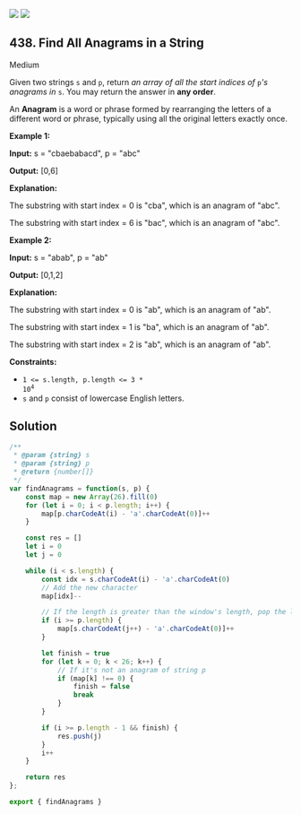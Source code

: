 [![](https://img.shields.io/github/stars/javadev/LeetCode-in-All?label=Stars&style=flat-square)](https://github.com/javadev/LeetCode-in-All)
[![](https://img.shields.io/github/forks/javadev/LeetCode-in-All?label=Fork%20me%20on%20GitHub%20&style=flat-square)](https://github.com/javadev/LeetCode-in-All/fork)

## 438\. Find All Anagrams in a String

Medium

Given two strings `s` and `p`, return _an array of all the start indices of_ `p`_'s anagrams in_ `s`. You may return the answer in **any order**.

An **Anagram** is a word or phrase formed by rearranging the letters of a different word or phrase, typically using all the original letters exactly once.

**Example 1:**

**Input:** s = "cbaebabacd", p = "abc"

**Output:** [0,6]

**Explanation:** 

The substring with start index = 0 is "cba", which is an anagram of "abc". 

The substring with start index = 6 is "bac", which is an anagram of "abc".

**Example 2:**

**Input:** s = "abab", p = "ab"

**Output:** [0,1,2]

**Explanation:** 

The substring with start index = 0 is "ab", which is an anagram of "ab". 

The substring with start index = 1 is "ba", which is an anagram of "ab". 

The substring with start index = 2 is "ab", which is an anagram of "ab".

**Constraints:**

*   <code>1 <= s.length, p.length <= 3 * 10<sup>4</sup></code>
*   `s` and `p` consist of lowercase English letters.

## Solution

```javascript
/**
 * @param {string} s
 * @param {string} p
 * @return {number[]}
 */
var findAnagrams = function(s, p) {
    const map = new Array(26).fill(0)
    for (let i = 0; i < p.length; i++) {
        map[p.charCodeAt(i) - 'a'.charCodeAt(0)]++
    }

    const res = []
    let i = 0
    let j = 0

    while (i < s.length) {
        const idx = s.charCodeAt(i) - 'a'.charCodeAt(0)
        // Add the new character
        map[idx]--

        // If the length is greater than the window's length, pop the left character
        if (i >= p.length) {
            map[s.charCodeAt(j++) - 'a'.charCodeAt(0)]++
        }

        let finish = true
        for (let k = 0; k < 26; k++) {
            // If it's not an anagram of string p
            if (map[k] !== 0) {
                finish = false
                break
            }
        }

        if (i >= p.length - 1 && finish) {
            res.push(j)
        }
        i++
    }

    return res
};

export { findAnagrams }
```